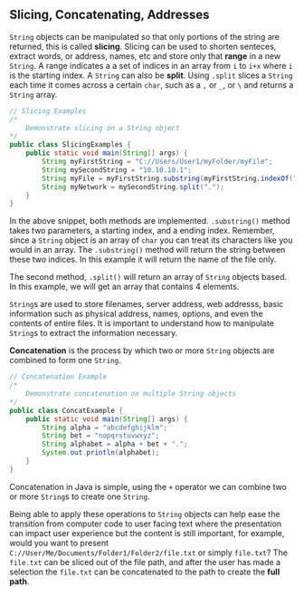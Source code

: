 ## Slicing, Concatenating, Addresses

`String` objects can be manipulated so that only portions of the string are returned, this is called **slicing**. Slicing can be used to shorten senteces, extract words, or address, names, etc and store only that **range** in a new `String`. A range indicates a a set of indices in an array from `i` to `i+x` where `i` is the starting index. A `String` can also be **split**. Using `.split` slices a `String` each time it comes across a certain `char`, such as a `,` or `_`, or `\` and returns a `String` array. 

```java
// Slicing Examples
/*
	Demonstrate slicing on a String object
*/
public class SlicingExamples {
    public static void main(String[] args) {
        String myFirstString = "C://Users/User1/myFolder/myFile";
        String mySecondString = "10.10.10.1";
        String myFile = myFirstString.substring(myFirstString.indexOf("myFile"), myFirstString.legnth());
        String myNetwork = mySecondString.split(".");
    }
}
```

In the above snippet, both methods are implemented. `.substring()` method takes two parameters, a starting index, and a ending index. Remember, since a `String` object is an array of `char` you can treat its characters like you would in an array. The `.substring()` method will return the string between these two indices. In this example it will return the name of the file only. 

The second method, `.split()` will return an array of `String` objects based. In this example, we will get an array that contains 4 elements. 

`String`s are used to store filenames, server address, web addresss, basic information such as physical address, names, options, and even the contents of entire files. It is important to understand how to manipulate `String`s to extract the information necessary. 

**Concatenation** is the process by which two or more `String` objects are combined to form one `String`. 

```Java
// Concatenation Example
/*
	Demonstrate concatenation on multiple String objects
*/
public class ConcatExample {
    public static void main(String[] args) {
        String alpha = "abcdefghijklm";
        String bet = "nopqrstuvwxyz";
        String alphabet = alpha + bet + ".";
        System.out.println(alphabet);
    }
}
```

Concatenation in Java is simple, using the `+` operator we can combine two or more `String`s to create one `String`. 

Being able to apply these operations  to `String` objects can help ease the transition from computer code to user facing text where the presentation can impact user experience but the content is still important, for example, would you want to present `C://User/Me/Documents/Folder1/Folder2/file.txt` or simply `file.txt`? The `file.txt` can be sliced out of the file path, and after the user has made a selection the `file.txt` can be concatenated to the path to create the **full path**. 
